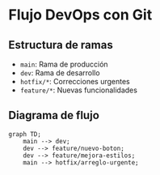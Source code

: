 # Flujo DevOps con Git

## Estructura de ramas
- `main`: Rama de producción
- `dev`: Rama de desarrollo
- `hotfix/*`: Correcciones urgentes
- `feature/*`: Nuevas funcionalidades

## Diagrama de flujo
```mermaid
graph TD;
    main --> dev;
    dev --> feature/nuevo-boton;
    dev --> feature/mejora-estilos;
    main --> hotfix/arreglo-urgente;
```
